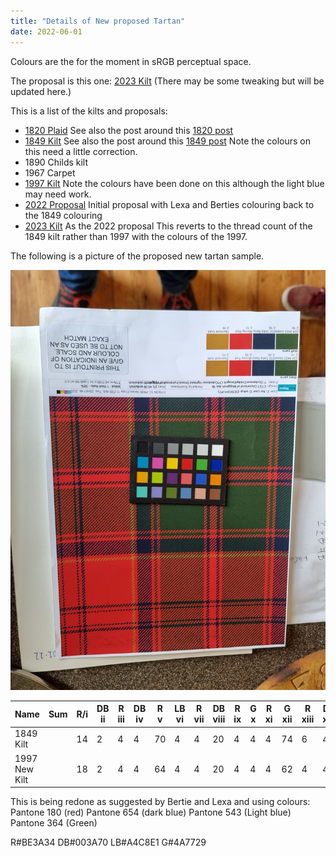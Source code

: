 ```yaml
---
title: "Details of New proposed Tartan"
date: 2022-06-01
---
```


Colours are the for the moment in sRGB perceptual space.

The proposal is this one: [2023 Kilt][] (There may be some tweaking but will be updated here.)

This is a list of the kilts and proposals:

- [1820 Plaid][]  See also the post around this [1820 post][]
- [1849 Kilt][]  See also the post around this [1849 post][]  Note the colours on this need a little correction.
- 1890 Childs kilt
- 1967 Carpet
- [1997 Kilt][]  Note the colours have been done on this although the light blue may need work.
- [2022 Proposal][] Initial proposal with Lexa and Berties colouring back to the 1849 colouring
- [2023 Kilt][]  As the 2022 proposal This reverts to the thread count of the 1849 kilt rather than 1997 with the colours of the 1997.


[1820 Plaid]:http://tartandictionary.org/variants/r/26/db2/r6/db6/r126/lb6/r6/db38/r6/g6/r6/g130/r19/db6/r/r/26/db2/r6/db6/r126/lb6/r6/db38/r6/g6/r6/g130/r19/db6/r/18-db000064-g004c00-lb98c8e8-rc80000/
[1820 post]:https://tartandictionary.org/posts/drummondsofmeggincholdplaid/
[1849 Kilt]:https://tartandictionary.org/variants/r/14/db2/r4/db4/r70/lb4/r4/db20/r4/g4/r4/g74/r6/db4/r/r/14/db2/r4/db4/r70/lb4/r4/db20/r4/g4/r4/g74/r6/db4/r/12-db000064-g004c00-lb98c8e8-rc80000/
[1849 post]:https://tartandictionary.org/posts/drummondsofmeggincholdkilt/
[1997 Kilt]:https://tartandictionary.org/variants/r/12/db2/r4/db4/r62/lb4/r4/db20/r4/g4/r4/g64/r6/db4/r/r/12/db2/r4/db4/r62/lb4/r4/db20/r4/g4/r4/g64/r6/db4/r/14-db282c39-g304f45-lb98c8e8-r983029/
[2022 Proposal]:https://tartandictionary.org/variants/r/14/db2/r4/db4/r70/lb4/r4/db20/r4/g4/r4/g74/r6/db4/r/r/14/db2/r4/db4/r70/lb4/r4/db20/r4/g4/r4/g74/r6/db4/r/12-db003a70-g4a7729-lba4c8e1-rbe3a34/
[2023 Kilt]:https://tartandictionary.org/variants/r/14/db2/r4/db4/r70/lb4/r4/db20/r4/g4/r4/g74/r6/db4/r/r/14/db2/r4/db4/r70/lb4/r4/db20/r4/g4/r4/g74/r6/db4/r/12-db282c39-g304f45-lb98c8e8-r983029/


The following is a picture of the proposed new tartan sample.

![Proposal with Gold](GoldProposal.jpg "Gold proposal")

| Name          | Sum | R/i | DB ii | R iii | DB iv | R v | LB vi | R vii | DB viii | R ix | G x | R xi | G xii | R xiii | DB xiv | R/xv |
| ------------- | --- | --- | ----- | ----- | ----- | --- | ----- | ----- | ------- | ---- | --- | ---- | ----- | ------ | ------ | ---- |
| 1849 Kilt     |     | 14  | 2     | 4     | 4     | 70  | 4     | 4     | 20      | 4    | 4   | 4    | 74    | 6      | 4      | 12   |
| 1997 New Kilt |     | 18  | 2     | 4     | 4     | 64  | 4     | 4     | 20      | 4    | 4   | 4    | 62    | 4      | 4      | 10   |


This is being redone as suggested by Bertie and Lexa and using colours:
Pantone 180 (red) Pantone 654 (dark blue) Pantone 543 (Light blue) Pantone  364 (Green)

R#BE3A34 DB#003A70 LB#A4C8E1 G#4A7729


